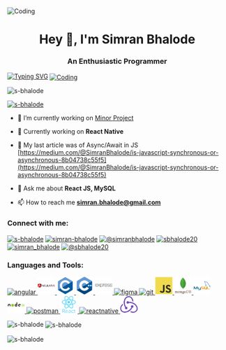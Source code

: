 
<img align="center" alt="Coding" width="1000" height="500" src="https://img1.goodfon.com/original/1920x1080/6/21/anime-devochka-windows.jpg" >

<h1 align="center">Hey 👋, I'm Simran Bhalode</h1>
<h3 align="center">An Enthusiastic Programmer</h3>
<a href="https://git.io/typing-svg"><img src="https://readme-typing-svg.demolab.com?font=Fira+Code&pause=1000&color=06C611&background=C159FF05&center=true&vCenter=true&multiline=true&width=1000&lines=Full+Stack+Developer+%7C%7C+Open+Source+Contributor" alt="Typing SVG" /></a>
<a href="https://www.holopin.io/@sbhalode#" target="_blank"><img align="center" alt="Coding" width="1000" height="300" src="https://holopin.me/sbhalode" ></a>
<p align="left"> <img src="https://komarev.com/ghpvc/?username=s-bhalode&label=Profile%20views&color=0e75b6&style=flat" alt="s-bhalode" /> </p>

<p align="left"> <a href="https://github.com/ryo-ma/github-profile-trophy"><img src="https://github-profile-trophy.vercel.app/?username=s-bhalode" alt="s-bhalode" /></a> </p>

- 🔭 I’m currently working on [Minor Project](https://github.com/s-bhalode/rpc-web-client)

- 🌱 Currently working on **React Native**

- 📝 My last article was of Async/Await in JS [https://medium.com/@SimranBhalode/is-javascript-synchronous-or-asynchronous-8b04738c55f5](https://medium.com/@SimranBhalode/is-javascript-synchronous-or-asynchronous-8b04738c55f5)

- 💬 Ask me about **React JS, MySQL**

- 📫 How to reach me **simran.bhalode@gmail.com**

<h3 align="left">Connect with me:</h3>
<p align="left">
<a href="https://dev.to/s-bhalode" target="blank"><img align="center" src="https://raw.githubusercontent.com/rahuldkjain/github-profile-readme-generator/master/src/images/icons/Social/devto.svg" alt="s-bhalode" height="30" width="40" /></a>
<a href="https://linkedin.com/in/simran-bhalode" target="blank"><img align="center" src="https://raw.githubusercontent.com/rahuldkjain/github-profile-readme-generator/master/src/images/icons/Social/linked-in-alt.svg" alt="simran-bhalode" height="30" width="40" /></a>
<a href="https://medium.com/@simranbhalode" target="blank"><img align="center" src="https://raw.githubusercontent.com/rahuldkjain/github-profile-readme-generator/master/src/images/icons/Social/medium.svg" alt="@simranbhalode" height="30" width="40" /></a>
<a href="https://www.hackerrank.com/sbhalode20" target="blank"><img align="center" src="https://raw.githubusercontent.com/rahuldkjain/github-profile-readme-generator/master/src/images/icons/Social/hackerrank.svg" alt="sbhalode20" height="30" width="40" /></a>
<a href="https://www.leetcode.com/simran_bhalode" target="blank"><img align="center" src="https://raw.githubusercontent.com/rahuldkjain/github-profile-readme-generator/master/src/images/icons/Social/leet-code.svg" alt="simran_bhalode" height="30" width="40" /></a>
<a href="https://www.hackerearth.com/@sbhalode20" target="blank"><img align="center" src="https://raw.githubusercontent.com/rahuldkjain/github-profile-readme-generator/master/src/images/icons/Social/hackerearth.svg" alt="@sbhalode20" height="30" width="40" /></a>
</p>

<h3 align="left">Languages and Tools:</h3>
<p align="left"> <a href="https://angular.io" target="_blank" rel="noreferrer"> <img src="https://angular.io/assets/images/logos/angular/angular.svg" alt="angular" width="40" height="40"/> </a> <a href="https://angular.io" target="_blank" rel="noreferrer"> <img src="https://raw.githubusercontent.com/devicons/devicon/master/icons/angularjs/angularjs-original-wordmark.svg" alt="angularjs" width="40" height="40"/> </a> <a href="https://www.cprogramming.com/" target="_blank" rel="noreferrer"> <img src="https://raw.githubusercontent.com/devicons/devicon/master/icons/c/c-original.svg" alt="c" width="40" height="40"/> </a> <a href="https://www.w3schools.com/cpp/" target="_blank" rel="noreferrer"> <img src="https://raw.githubusercontent.com/devicons/devicon/master/icons/cplusplus/cplusplus-original.svg" alt="cplusplus" width="40" height="40"/> </a> <a href="https://expressjs.com" target="_blank" rel="noreferrer"> <img src="https://raw.githubusercontent.com/devicons/devicon/master/icons/express/express-original-wordmark.svg" alt="express" width="40" height="40"/> </a> <a href="https://www.figma.com/" target="_blank" rel="noreferrer"> <img src="https://www.vectorlogo.zone/logos/figma/figma-icon.svg" alt="figma" width="40" height="40"/> </a> <a href="https://git-scm.com/" target="_blank" rel="noreferrer"> <img src="https://www.vectorlogo.zone/logos/git-scm/git-scm-icon.svg" alt="git" width="40" height="40"/> </a> <a href="https://developer.mozilla.org/en-US/docs/Web/JavaScript" target="_blank" rel="noreferrer"> <img src="https://raw.githubusercontent.com/devicons/devicon/master/icons/javascript/javascript-original.svg" alt="javascript" width="40" height="40"/> </a> <a href="https://www.mongodb.com/" target="_blank" rel="noreferrer"> <img src="https://raw.githubusercontent.com/devicons/devicon/master/icons/mongodb/mongodb-original-wordmark.svg" alt="mongodb" width="40" height="40"/> </a> <a href="https://www.mysql.com/" target="_blank" rel="noreferrer"> <img src="https://raw.githubusercontent.com/devicons/devicon/master/icons/mysql/mysql-original-wordmark.svg" alt="mysql" width="40" height="40"/> </a> <a href="https://nodejs.org" target="_blank" rel="noreferrer"> <img src="https://raw.githubusercontent.com/devicons/devicon/master/icons/nodejs/nodejs-original-wordmark.svg" alt="nodejs" width="40" height="40"/> </a> <a href="https://postman.com" target="_blank" rel="noreferrer"> <img src="https://www.vectorlogo.zone/logos/getpostman/getpostman-icon.svg" alt="postman" width="40" height="40"/> </a> <a href="https://reactjs.org/" target="_blank" rel="noreferrer"> <img src="https://raw.githubusercontent.com/devicons/devicon/master/icons/react/react-original-wordmark.svg" alt="react" width="40" height="40"/> </a> <a href="https://reactnative.dev/" target="_blank" rel="noreferrer"> <img src="https://reactnative.dev/img/header_logo.svg" alt="reactnative" width="40" height="40"/> </a> <a href="https://redux.js.org" target="_blank" rel="noreferrer"> <img src="https://raw.githubusercontent.com/devicons/devicon/master/icons/redux/redux-original.svg" alt="redux" width="40" height="40"/> </a> </p>

<p><img align="left" src="https://github-readme-stats.vercel.app/api/top-langs?username=s-bhalode&show_icons=true&locale=en&layout=compact" alt="s-bhalode" /></p>

<p>&nbsp;<img align="center" src="https://github-readme-stats.vercel.app/api?username=s-bhalode&show_icons=true&locale=en" alt="s-bhalode" /></p>

<p><img align="center" src="https://github-readme-streak-stats.herokuapp.com/?user=s-bhalode&" alt="s-bhalode" /></p>
